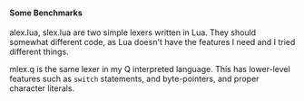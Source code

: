 #### Some Benchmarks

alex.lua, slex.lua are two simple lexers written in Lua. They should somewhat different code, as Lua doesn't have the features I need and I tried different things.

mlex.q is the same lexer in my Q interpreted language. This has lower-level features such as `switch` statements, and byte-pointers, and proper character literals.
